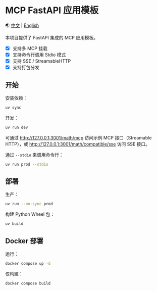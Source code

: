 # MCP FastAPI 应用模板

🌏 [中文](./README.zh.md) | [English](./README.md)

本项目提供了 FastAPI 集成的 MCP 应用模板。

- [x] 支持多 MCP 挂载
- [x] 支持命令行调用 Stdio 模式
- [x] 支持 SSE / StreamableHTTP
- [x] 支持打包分发

## 开始

安装依赖：

```bash
uv sync
```

开发：

```bash
uv run dev
```

可通过 <http://127.0.0.1:3001/math/mcp> 访问示例 MCP 接口（Streamable HTTP），或 <http://127.0.0.1:3001/math/compatible/sse> 访问 SSE 接口。

通过 `--stdio` 来调用命令行：

```bash
uv run prod --stdio
```

## 部署

生产：

```bash
uv run --no-sync prod
```

构建 Python Wheel 包：

```bash
uv build
```

## Docker 部署

运行：

```bash
docker compose up -d
```

仅构建：

```bash
docker compose build
```
